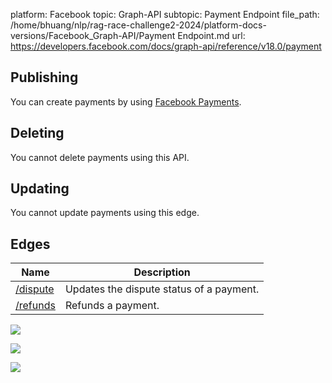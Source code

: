 platform: Facebook
topic: Graph-API
subtopic: Payment Endpoint
file_path: /home/bhuang/nlp/rag-race-challenge2-2024/platform-docs-versions/Facebook_Graph-API/Payment Endpoint.md
url: https://developers.facebook.com/docs/graph-api/reference/v18.0/payment

## Publishing

You can create payments by using [Facebook Payments](https://developers.facebook.com/docs/payments).

## Deleting

You cannot delete payments using this API.

## Updating

You cannot update payments using this edge.

## Edges

| Name | Description |
| --- | --- |
| [/dispute](https://developers.facebook.com/docs/graph-api/reference/payment/dispute) | Updates the dispute status of a payment. |
| [/refunds](https://developers.facebook.com/docs/graph-api/reference/payment/refunds) | Refunds a payment. |

![](https://www.facebook.com/tr?id=675141479195042&ev=PageView&noscript=1)

![](https://www.facebook.com/tr?id=574561515946252&ev=PageView&noscript=1)

![](https://www.facebook.com/tr?id=1754628768090156&ev=PageView&noscript=1)